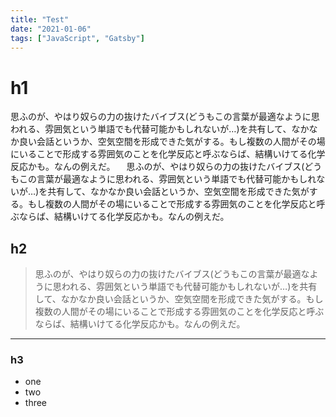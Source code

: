 ```yaml
---
title: "Test"
date: "2021-01-06"
tags: ["JavaScript", "Gatsby"]
---
```


# h1

思ふのが、やはり奴らの力の抜けたバイブス(どうもこの言葉が最適なように思われる、雰囲気という単語でも代替可能かもしれないが…)を共有して、なかなか良い会話というか、空気空間を形成できた気がする。もし複数の人間がその場にいることで形成する雰囲気のことを化学反応と呼ぶならば、結構いけてる化学反応かも。なんの例えだ。
　思ふのが、やはり奴らの力の抜けたバイブス(どうもこの言葉が最適なように思われる、雰囲気という単語でも代替可能かもしれないが…)を共有して、なかなか良い会話というか、空気空間を形成できた気がする。もし複数の人間がその場にいることで形成する雰囲気のことを化学反応と呼ぶならば、結構いけてる化学反応かも。なんの例えだ。

## h2

> 思ふのが、やはり奴らの力の抜けたバイブス(どうもこの言葉が最適なように思われる、雰囲気という単語でも代替可能かもしれないが…)を共有して、なかなか良い会話というか、空気空間を形成できた気がする。もし複数の人間がその場にいることで形成する雰囲気のことを化学反応と呼ぶならば、結構いけてる化学反応かも。なんの例えだ。

---

### h3


- one
- two
- three

